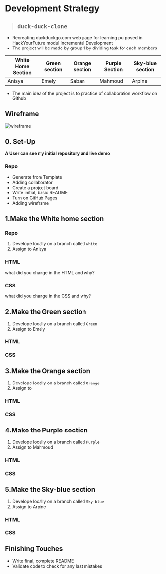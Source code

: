 # Development Strategy

>## `duck-duck-clone`

- Recreating duckduckgo.com web page for learning purposed in HackYourFuture modul Incremental Development
- The project will be made by group 1 by dividing task for each members

|White Home Section | Green section | Orange section | Purple Section | Sky-blue section |
|-------------------|---------------|----------------| ---------------|------------------|
|   Anisya          |   Emely       |     Saban      |    Mahmoud     |     Arpine       |

- The main idea of the project is to practice of collaboration workflow on Github

## Wireframe

<!-- include a wireframe for your project in this repository, and display it here -->
<!-- wireframe.cc is a good site for getting started with wireframes -->
![wireframe](https://user-images.githubusercontent.com/67062698/95814624-1acf3f80-0d1b-11eb-9699-88e1f33ee104.png)

## 0. Set-Up

__A User can see my initial repository and live demo__

### Repo
* Generate from Template
* Adding collaborator
* Create a project board
* Write initial, basic README
* Turn on GitHub Pages
* Adding wireframe

## 1.Make the White home section
### Repo
1. Develope locally on a branch called `white`
2. Assign to Anisya

### HTML

what did you change in the HTML and why?

### CSS

what did you change in the CSS and why?

## 2.Make the Green section
1. Develope locally on a branch called `Green`
2. Assign to Emely

### HTML

### CSS

## 3.Make the Orange section
1. Develope locally on a branch called `Orange`
2. Assign to 
### HTML

### CSS

## 4.Make the Purple section
1. Develope locally on a branch called `Purple`
2. Assign to Mahmoud

### HTML

### CSS

## 5.Make the Sky-blue section
1. Develope locally on a branch called `Sky-blue`
2. Assign to Arpine

### HTML

### CSS

## Finishing Touches

- Write final, complete README
- Validate code to check for any last mistakes

